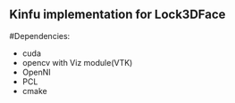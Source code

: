 Kinfu implementation for Lock3DFace
----------
#Dependencies:
* cuda
* opencv with Viz module(VTK)
* OpenNI
* PCL
* cmake
